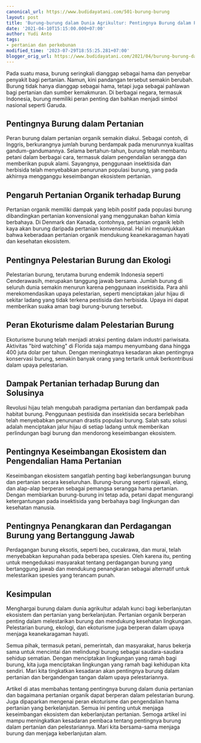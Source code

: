 ```yaml
---
canonical_url: https://www.budidayatani.com/501-burung-burung
layout: post
title: 'Burung-burung dalam Dunia Agrikultur: Pentingnya Burung dalam Pertanian Organik'
date: '2021-04-10T15:15:00.000+07:00'
author: Yudi Anto
tags:
- pertanian dan perkebunan
modified_time: '2023-07-29T18:55:25.281+07:00'
blogger_orig_url: https://www.budidayatani.com/2021/04/burung-burung-dalam-dunia-agrikultur.html
---
```


Pada suatu masa, burung seringkali dianggap sebagai hama dan penyebar penyakit bagi pertanian. Namun, kini pandangan tersebut semakin berubah. Burung tidak hanya dianggap sebagai hama, tetapi juga sebagai pahlawan bagi pertanian dan sumber kemakmuran. Di berbagai negara, termasuk Indonesia, burung memiliki peran penting dan bahkan menjadi simbol nasional seperti Garuda.

## Pentingnya Burung dalam Pertanian

Peran burung dalam pertanian organik semakin diakui. Sebagai contoh, di Inggris, berkurangnya jumlah burung berdampak pada menurunnya kualitas gandum-gandumannya. Selama bertahun-tahun, burung telah membantu petani dalam berbagai cara, termasuk dalam pengendalian serangga dan memberikan pupuk alami. Sayangnya, penggunaan insektisida dan herbisida telah menyebabkan penurunan populasi burung, yang pada akhirnya mengganggu keseimbangan ekosistem pertanian.

## Pengaruh Pertanian Organik terhadap Burung

Pertanian organik memiliki dampak yang lebih positif pada populasi burung dibandingkan pertanian konvensional yang menggunakan bahan kimia berbahaya. Di Denmark dan Kanada, contohnya, pertanian organik lebih kaya akan burung daripada pertanian konvensional. Hal ini menunjukkan bahwa keberadaan pertanian organik mendukung keanekaragaman hayati dan kesehatan ekosistem.

## Pentingnya Pelestarian Burung dan Ekologi

Pelestarian burung, terutama burung endemik Indonesia seperti Cenderawasih, merupakan tanggung jawab bersama. Jumlah burung di seluruh dunia semakin menurun karena penggunaan insektisida. Para ahli merekomendasikan upaya pelestarian, seperti menciptakan jalur hijau di sekitar ladang yang tidak terkena pestisida dan herbisida. Upaya ini dapat memberikan suaka aman bagi burung-burung tersebut.

## Peran Ekoturisme dalam Pelestarian Burung

Ekoturisme burung telah menjadi atraksi penting dalam industri pariwisata. Aktivitas "bird watching" di Florida saja mampu menyumbang dana hingga 400 juta dolar per tahun. Dengan meningkatnya kesadaran akan pentingnya konservasi burung, semakin banyak orang yang tertarik untuk berkontribusi dalam upaya pelestarian.

## Dampak Pertanian terhadap Burung dan Solusinya

Revolusi hijau telah mengubah paradigma pertanian dan berdampak pada habitat burung. Penggunaan pestisida dan insektisida secara berlebihan telah menyebabkan penurunan drastis populasi burung. Salah satu solusi adalah menciptakan jalur hijau di setiap ladang untuk memberikan perlindungan bagi burung dan mendorong keseimbangan ekosistem.

## Pentingnya Keseimbangan Ekosistem dan Pengendalian Hama Pertanian

Keseimbangan ekosistem sangatlah penting bagi keberlangsungan burung dan pertanian secara keseluruhan. Burung-burung seperti rajawali, elang, dan alap-alap berperan sebagai pemangsa serangga hama pertanian. Dengan membiarkan burung-burung ini tetap ada, petani dapat mengurangi ketergantungan pada insektisida yang berbahaya bagi lingkungan dan kesehatan manusia.

## Pentingnya Penangkaran dan Perdagangan Burung yang Bertanggung Jawab

Perdagangan burung eksotis, seperti beo, cucakrawa, dan murai, telah menyebabkan kepunahan pada beberapa spesies. Oleh karena itu, penting untuk mengedukasi masyarakat tentang perdagangan burung yang bertanggung jawab dan mendukung penangkaran sebagai alternatif untuk melestarikan spesies yang terancam punah.

## Kesimpulan

Menghargai burung dalam dunia agrikultur adalah kunci bagi keberlanjutan ekosistem dan pertanian yang berkelanjutan. Pertanian organik berperan penting dalam melestarikan burung dan mendukung kesehatan lingkungan. Pelestarian burung, ekologi, dan ekoturisme juga berperan dalam upaya menjaga keanekaragaman hayati.

Semua pihak, termasuk petani, pemerintah, dan masyarakat, harus bekerja sama untuk mencintai dan melindungi burung sebagai saudara-saudara sehidup sematian. Dengan menciptakan lingkungan yang ramah bagi burung, kita juga menciptakan lingkungan yang ramah bagi kehidupan kita sendiri. Mari kita tingkatkan kesadaran akan pentingnya burung dalam pertanian dan bergandengan tangan dalam upaya pelestariannya.

Artikel di atas membahas tentang pentingnya burung dalam dunia pertanian dan bagaimana pertanian organik dapat berperan dalam pelestarian burung. Juga dipaparkan mengenai peran ekoturisme dan pengendalian hama pertanian yang berkelanjutan. Semua ini penting untuk menjaga keseimbangan ekosistem dan keberlanjutan pertanian. Semoga artikel ini mampu meningkatkan kesadaran pembaca tentang pentingnya burung dalam pertanian dan pelestariannya. Mari kita bersama-sama menjaga burung dan menjaga keberlanjutan alam.

